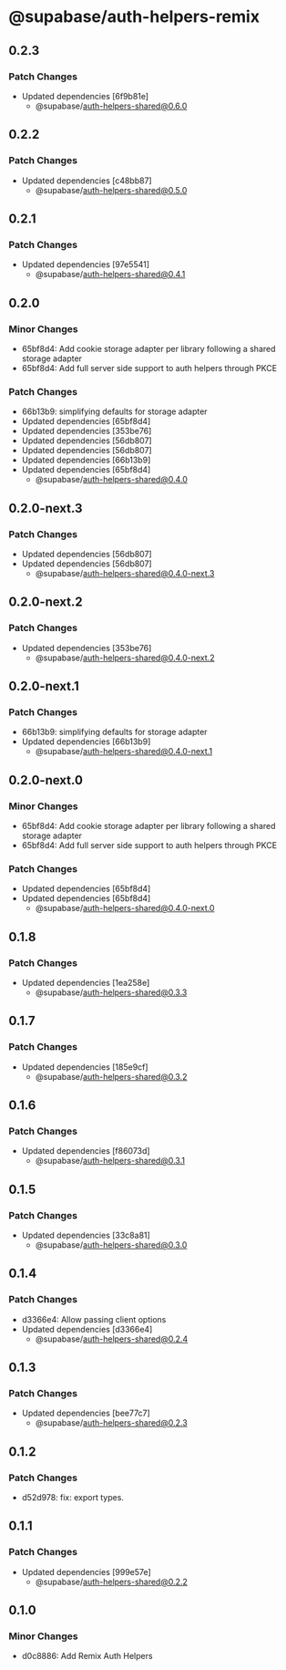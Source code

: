 # @supabase/auth-helpers-remix

## 0.2.3

### Patch Changes

- Updated dependencies [6f9b81e]
  - @supabase/auth-helpers-shared@0.6.0

## 0.2.2

### Patch Changes

- Updated dependencies [c48bb87]
  - @supabase/auth-helpers-shared@0.5.0

## 0.2.1

### Patch Changes

- Updated dependencies [97e5541]
  - @supabase/auth-helpers-shared@0.4.1

## 0.2.0

### Minor Changes

- 65bf8d4: Add cookie storage adapter per library following a shared storage adapter
- 65bf8d4: Add full server side support to auth helpers through PKCE

### Patch Changes

- 66b13b9: simplifying defaults for storage adapter
- Updated dependencies [65bf8d4]
- Updated dependencies [353be76]
- Updated dependencies [56db807]
- Updated dependencies [56db807]
- Updated dependencies [66b13b9]
- Updated dependencies [65bf8d4]
  - @supabase/auth-helpers-shared@0.4.0

## 0.2.0-next.3

### Patch Changes

- Updated dependencies [56db807]
- Updated dependencies [56db807]
  - @supabase/auth-helpers-shared@0.4.0-next.3

## 0.2.0-next.2

### Patch Changes

- Updated dependencies [353be76]
  - @supabase/auth-helpers-shared@0.4.0-next.2

## 0.2.0-next.1

### Patch Changes

- 66b13b9: simplifying defaults for storage adapter
- Updated dependencies [66b13b9]
  - @supabase/auth-helpers-shared@0.4.0-next.1

## 0.2.0-next.0

### Minor Changes

- 65bf8d4: Add cookie storage adapter per library following a shared storage adapter
- 65bf8d4: Add full server side support to auth helpers through PKCE

### Patch Changes

- Updated dependencies [65bf8d4]
- Updated dependencies [65bf8d4]
  - @supabase/auth-helpers-shared@0.4.0-next.0

## 0.1.8

### Patch Changes

- Updated dependencies [1ea258e]
  - @supabase/auth-helpers-shared@0.3.3

## 0.1.7

### Patch Changes

- Updated dependencies [185e9cf]
  - @supabase/auth-helpers-shared@0.3.2

## 0.1.6

### Patch Changes

- Updated dependencies [f86073d]
  - @supabase/auth-helpers-shared@0.3.1

## 0.1.5

### Patch Changes

- Updated dependencies [33c8a81]
  - @supabase/auth-helpers-shared@0.3.0

## 0.1.4

### Patch Changes

- d3366e4: Allow passing client options
- Updated dependencies [d3366e4]
  - @supabase/auth-helpers-shared@0.2.4

## 0.1.3

### Patch Changes

- Updated dependencies [bee77c7]
  - @supabase/auth-helpers-shared@0.2.3

## 0.1.2

### Patch Changes

- d52d978: fix: export types.

## 0.1.1

### Patch Changes

- Updated dependencies [999e57e]
  - @supabase/auth-helpers-shared@0.2.2

## 0.1.0

### Minor Changes

- d0c8886: Add Remix Auth Helpers
